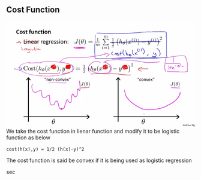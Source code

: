## Cost Function

![](picture/chapter3.5.png)
We take the cost function in lienar function and modify it to be logistic function as below
```
cost(h(x),y) = 1/2 (h(x)-y)^2
```
The cost function is said be convex if it is being used as logistic regression

sec